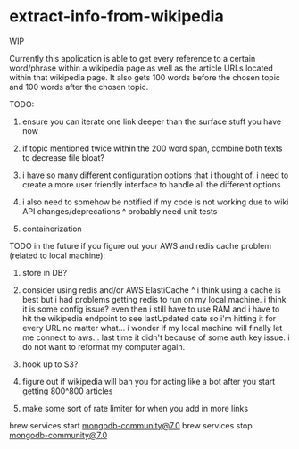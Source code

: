 # extract-info-from-wikipedia

WIP

Currently this application is able to get every reference to a certain word/phrase within a wikipedia page as well as the article URLs located within that wikipedia page. It also gets 100 words before the chosen topic and 100 words after the chosen topic.

TODO:
1. ensure you can iterate one link deeper than the surface stuff you have now

2. if topic mentioned twice within the 200 word span, combine both texts to decrease file bloat?

3. i have so many different configuration options that i thought of. i need to create a more user friendly interface to handle all the different options

4. i also need to somehow be notified if my code is not working due to wiki API changes/deprecations
^ probably need unit tests

5. containerization

TODO in the future if you figure out your AWS and redis cache problem (related to local machine):
1. store in DB?

2. consider using redis and/or AWS ElastiCache
^ i think using a cache is best but i had problems getting redis to run on my local machine. i think it is some config issue? even then i still have to use RAM and i have to hit the wikipedia endpoint to see lastUpdated date so i'm hitting it for every URL no matter what...
i wonder if my local machine will finally let me connect to aws... last time it didn't because of some auth key issue. i do not want to reformat my computer again.

3. hook up to S3?

4. figure out if wikipedia will ban you for acting like a bot after you start getting 800^800 articles

5. make some sort of rate limiter for when you add in more links


brew services start mongodb-community@7.0
brew services stop mongodb-community@7.0